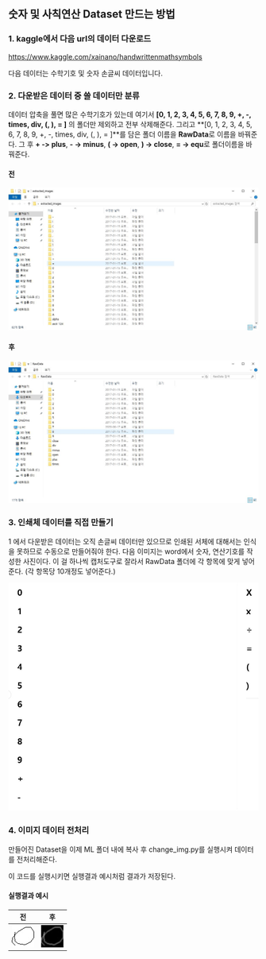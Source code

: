## 숫자 및 사칙연산 Dataset 만드는 방법



### 1. kaggle에서 다음 url의 데이터 다운로드

https://www.kaggle.com/xainano/handwrittenmathsymbols

다음 데이터는 수학기호 및 숫자 손글씨 데이터입니다.



### 2. 다운받은 데이터 중 쓸 데이터만 분류

데이터 압축을 풀면 많은 수학기호가 있는데 여기서 **[0, 1, 2, 3, 4, 5, 6, 7, 8, 9, +, -, times, div, (, ), = ]** 의 폴더만 제외하고 전부 삭제해준다. 그리고 **[0, 1, 2, 3, 4, 5, 6, 7, 8, 9, +, -, times, div, (, ), = ]**를 담은 폴더 이름을 **RawData**로 이름을 바꿔준다. 그 후 **+ -> plus**, **- -> minus**, **( -> open**, **) -> close**, **= -> equ**로 폴더이름을 바꿔준다.

#### 전
![before](./img/before.JPG)
#### 후
![after](./img/after.JPG)


### 3. 인쇄체 데이터를 직접 만들기

1 에서 다운받은 데이터는 오직 손글씨 데이터만 있으므로 인쇄된 서체에 대해서는 인식을 못하므로 수동으로 만들어줘야 한다. 다음 이미지는 word에서 숫자, 연산기호를 작성한 사진이다. 이 걸 하나씩 캡처도구로 잘라서 RawData 폴더에 각 항목에 맞게 넣어준다. (각 항목당 10개정도 넣어준다.)

![print](./img/print.JPG)



### 4. 이미지 데이터 전처리

만들어진 Dataset을 이제 ML 폴더 내에 복사 후 change_img.py를 실행시켜 데이터를 전처리해준다.

이 코드를 실행시키면 실행결과 예시처럼 결과가 저장된다.

#### 실행결과 예시

|                   전                    |                  후                   |
| :-------------------------------------: | :-----------------------------------: |
| ![beforechange](./img/beforechange.JPG) | ![afterchange](./img/afterchange.jpg) |

